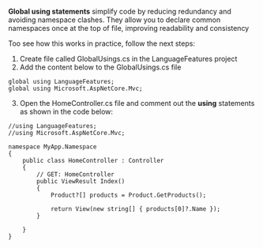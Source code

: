 **Global using statements** simplify code by reducing redundancy and avoiding namespace clashes. They allow you to declare common namespaces once at the top of file, improving readability and consistency

Too see how this works in practice, follow the next steps:

1. Create file called GlobalUsings.cs in the LanguageFeatures project
2. Add the content below to the GlobalUsings.cs file

```
global using LanguageFeatures;
global using Microsoft.AspNetCore.Mvc;
```

3. Open the HomeController.cs file and comment out the **using** statements as shown in the code below:

```
//using LanguageFeatures;
//using Microsoft.AspNetCore.Mvc;

namespace MyApp.Namespace
{
    public class HomeController : Controller
    {
        // GET: HomeController
        public ViewResult Index()
        {
            Product?[] products = Product.GetProducts();
            
            return View(new string[] { products[0]?.Name });
        }

    }
}
```